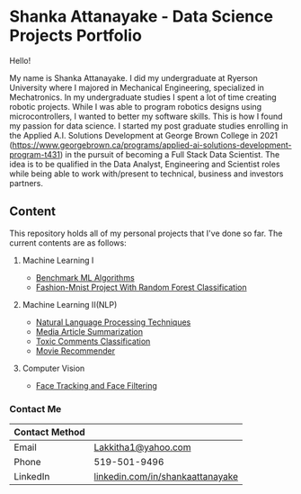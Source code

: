 # Shanka Attanayake - Data Science Projects Portfolio

Hello! 

My name is Shanka Attanayake. I did my undergraduate at Ryerson University where I majored in Mechanical Engineering, specialized in Mechatronics. In my undergraduate studies I spent a lot of time creating robotic projects. While I was able to program robotics designs using microcontrollers, I wanted to better my software skills. This is how I found my passion for data science. I started my post graduate studies enrolling in the Applied A.I. Solutions Development at George Brown College in 2021 (https://www.georgebrown.ca/programs/applied-ai-solutions-development-program-t431) in the pursuit of becoming a Full Stack Data Scientist. The idea is to be qualified in the Data Analyst, Engineering and Scientist roles while being able to work with/present to technical, business and investors partners.

## Content

This repository holds all of my personal projects that I've done so far. The current contents are as follows:

1. Machine Learning I
    - [Benchmark ML Algorithms](https://github.com/shankaattanayake/Data-Science/tree/main/Machine%20Learning%201%20Algorithm/Benchmark_ML_Algorithms)
    - [Fashion-Mnist Project With Random Forest Classification](https://github.com/shankaattanayake/Data-Science/tree/main/Machine%20Learning%201%20Algorithm/Fashion-Mnist%20Project)

2. Machine Learning II(NLP)
    - [Natural Language Processing Techniques](https://github.com/shankaattanayake/Data-Science/tree/main/Machine%20Learning%20II/Natural%20Language%20Processing%20Techniques)
    - [Media Article Summarization](https://github.com/shankaattanayake/Data-Science/tree/main/Machine%20Learning%20II/Media%20Article%20Summarization)
    - [Toxic Comments Classification](https://github.com/shankaattanayake/Data-Science/tree/main/Machine%20Learning%20II/Toxic%20Comment%20Classification%20Using%20NLP)
    - [Movie Recommender](https://github.com/shankaattanayake/Data-Science/tree/main/Machine%20Learning%20II/Movie%20Recommender)

3. Computer Vision
    - [Face Tracking and Face Filtering](https://github.com/shankaattanayake/Data-Science/tree/main/Computer%20Vision/Face%20Tracking%20and%20Face%20Filtering)
  
### Contact Me

| Contact Method |  |
| --- | --- |
| Email | Lakkitha1@yahoo.com |
| Phone | 519-501-9496|
| LinkedIn | [linkedin.com/in/shankaattanayake](https://linkedin.com/in/shankaattanayake) |
